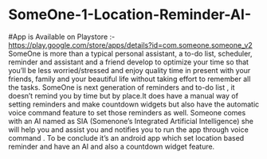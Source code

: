 # SomeOne-1-Location-Reminder-AI-

#App is Available on Playstore :- https://play.google.com/store/apps/details?id=com.someone.someone_v2
SomeOne is more than a typical personal assistant, a to-do list, scheduler, reminder and assistant and a friend develop to optimize your time so that you’ll be less worried/stressed and enjoy quality time in present with your friends, family and your beautiful life without taking effort to remember all the tasks.  SomeOne is next generation of reminders and to-do list , it doesn’t remind you by time but by place.It does have a manual way of setting reminders and make countdown widgets but also have the automatic voice command feature to set those reminders as well.  Someone comes with an AI named as SIA (Somenone’s Integrated Artificial Intelligence) she will help you and assist you and notifies you to run the app through voice command .   To be conclude it’s an android app which set location based reminder and have an AI and also a countdown widget feature.
